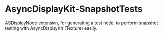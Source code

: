 # AsyncDisplayKit-SnapshotTests
ASDisplayNode extension, for generating a test node, to perform snapshot testing with AsyncDisplayKit (Texture) easily.
